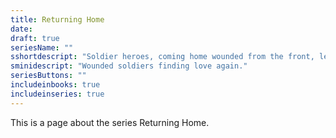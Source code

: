 ```yaml
---
title: Returning Home
date: 
draft: true
seriesName: ""
sshortdescript: "Soldier heroes, coming home wounded from the front, learning to love again and find new meaning in their lives."
sminidescript: "Wounded soldiers finding love again."
seriesButtons: ""
includeinbooks: true
includeinseries: true
---
```


This is a page about the series Returning Home. 